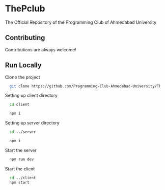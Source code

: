 
# ThePclub
The Official Repository of the Programming Club of Ahmedabad University


## Contributing

Contributions are always welcome!


## Run Locally

Clone the project

```bash
  git clone https://github.com/Programming-Club-Ahmedabad-University/TheProgrammingClub.git
```

Setting up client directory

```bash
  cd client
```
```bash
  npm i
```

Setting up server directory

```bash
  cd ../server
```

```bash
  npm i
```

Start the server

```bash
  npm run dev
```

Start the client

```bash
  cd ../client
  npm start
```
